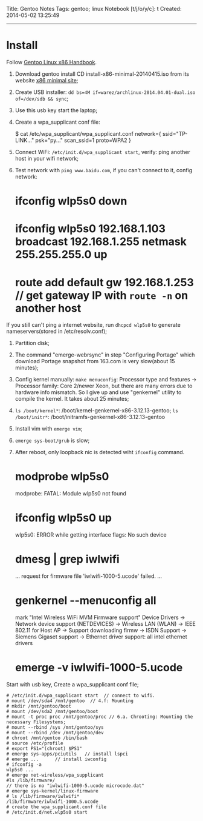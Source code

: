 Title: Gentoo Notes
Tags: gentoo; linux
Notebook [t/j/o/y/c]: t
Created: 2014-05-02 13:25:49

------

# Install

Follow [Gentoo Linux x86 Handbook](http://www.gentoo.org/doc/en/handbook/handbook-x86.xml).

1. Download gentoo install CD install-x86-minimal-20140415.iso from its website [x86 minimal site](http://distfiles.gentoo.org/releases/x86/autobuilds/current-install-x86-minimal/);

1. Create USB installer: `dd bs=4M if=warez/archlinux-2014.04.01-dual.iso of=/dev/sdb && sync`;

1. Use this usb key start the laptop;

1. Create a wpa_supplicant conf file:

    $ cat /etc/wpa_supplicant/wpa_supplicant.conf
    network={
        ssid="TP-LINK..."
        psk="py..."
        scan_ssid=1
        proto=WPA2
    }

1. Connect WiFi: `/etc/init.d/wpa_supplicant start`, verify: ping another host in your wifi network;

1. Test network with `ping www.baidu.com`, if you can't connect to it, config network:

    # ifconfig wlp5s0 down
    # ifconfig wlp5s0 192.168.1.103 broadcast 192.168.1.255 netmask 255.255.255.0 up
    # route add default gw 192.168.1.253   // get gateway IP with `route -n` on another host

If you still can't ping a internet website, run `dhcpcd wlp5s0` to generate nameservers(stored in /etc/resolv.conf);

1. Partition disk;

1. The command "emerge-webrsync" in step "Configuring Portage" which download Portage snapshot from 163.com is very slow(about 15 minutes);

1. Config kernel manually: `make menuconfig`: Processor type and features -> Processor family: Core 2/newer Xeon, but there are many errors due to hardware info mismatch. So I give up and use "genkernel" utility to compile the kernel. It takes about 25 minutes;

1. `ls /boot/kernel*`: /boot/kernel-genkernel-x86-3.12.13-gentoo; `ls /boot/initr*`: /boot/initramfs-genkernel-x86-3.12.13-gentoo

1. Install vim with `emerge vim`;

1. `emerge sys-boot/grub` is slow;

1. After reboot, only loopback nic is detected wiht `ifconfig` command.

    # modprobe wlp5s0
    modprobe: FATAL: Module wlp5s0 not found
    # ifconfig wlp5s0 up
    wlp5s0: ERROR while getting interface flags: No such device
    # dmesg | grep iwlwifi
    ... request for firmware file 'iwlwifi-1000-5.ucode' failed.
    ...

    # genkernel --menuconfig all
    mark "Intel Wireless WiFi MVM Firmware support"
    Device Drivers -> Network device support (NETDEVICES) -> Wireless LAN (WLAN) -> IEEE 802.11 for Host AP -> Support downloading firmw
                                                          -> ISDN Support -> Siemens Gigaset support
                                                          -> Ethernet driver support: all intel ethernet drivers
    # emerge -v iwlwifi-1000-5.ucode

Start with usb key, Create a wpa_supplicant conf file;

    # /etc/init.d/wpa_supplicant start  // connect to wifi.
    # mount /dev/sda4 /mnt/gentoo  // 4.f: Mounting
    # mkdir /mnt/gentoo/boot
    # mount /dev/sda2 /mnt/gentoo/boot
    # mount -t proc proc /mnt/gentoo/proc // 6.a. Chrooting: Mounting the necessary Filesystems;
    # mount --rbind /sys /mnt/gentoo/sys
    # mount --rbind /dev /mnt/gentoo/dev
    # chroot /mnt/gentoo /bin/bash 
    # source /etc/profile
    # export PS1="(chroot) $PS1"
    # emerge sys-apps/pciutils   // install lspci
    # emerge ...      // install iwconfig
    # ifconfig -a
    wlp5s0 ...
    # emerge net-wireless/wpa_supplicant
    #ls /lib/firmware/
    // there is no "iwlwifi-1000-5.ucode microcode.dat"
    # emerge sys-kernel/linux-firmware
    # ls /lib/firmware/iwlwifi*
    /lib/firmware/iwlwifi-1000.5.ucode
    # create the wpa_supplicant.conf file
    # /etc/init.d/net.wlp5s0 start
